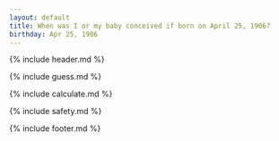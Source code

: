```yaml
---
layout: default
title: When was I or my baby conceived if born on April 25, 1906?
birthday: Apr 25, 1906
---
```


{% include header.md %}

{% include guess.md %}

{% include calculate.md %}

{% include safety.md %}

{% include footer.md %}



